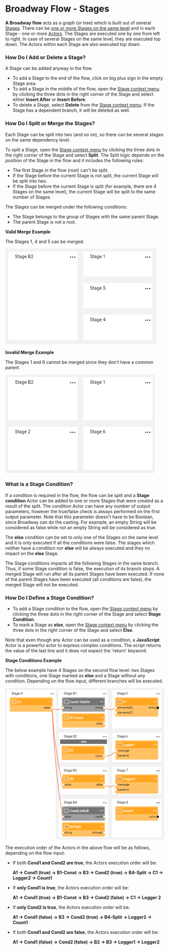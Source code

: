 # Broadway Flow - Stages

**A Broadway flow** acts as a graph (or tree) which is built out of several [Stages]().  There can be [one or more Stages on the same level](/articles/99_Broadway/16_broadway_flow_overview.md#flow-with-2-stages-on-the-same-level) and in each Stage - one or more [Actors](/articles/99_Broadway/03_broadway_actor.md). The Stages are executed one by one from left to right. In case of several Stages on the same level, they are executed top down. The Actors within each Stage are also executed top down. 

### How Do I Add or Delete a Stage?

A Stage can be added anyway in the flow.

- To add a Stage to the end of the flow, click on big plus sign in the empty Stage area.
- To add a Stage in the middle of the flow, open the [Stage context menu](/articles/99_Broadway/18_broadway_flow_window.md#stage-context-menu) by clicking the three dots in the right corner of the Stage and select either **Insert After** or **Insert Before**. 
- To delete a Stage, select **Delete** from the [Stage context menu](/articles/99_Broadway/18_broadway_flow_window.md#stage-context-menu). If the Stage has a dependent branch, it will be deleted as well.

### How Do I Split or Merge the Stages?

Each Stage can be split into two (and so on), so there can be several stages on the same dependency level. 

To split a Stage, open the [Stage context menu](/articles/99_Broadway/18_broadway_flow_window.md#stage-context-menu) by clicking the three dots in the right corner of the Stage and select  **Split**. The Split logic depends on the position of the Stage in the flow and it includes the following rules:
- The first Stage in the flow (root) can't be split. 
- If the Stage before the current Stage is not split, the current Stage will be split into two.
- If the Stage before the current Stage is split (for example, there are 4 Stages on the same level), the current Stage will be split to the same number of Stages.

The Stages can be merged under the following conditions:
- The Stage belongs to the group of Stages with the same parent Stage.
- The parent Stage is not a root.

**Valid Merge Example**

The Stages 1, 4 and 5 can be merged.

![image](/articles/99_Broadway/images/99_19_merge_example_1.PNG)

**Invalid Merge Example**

The Stages 1 and 6 cannot be merged since they don't have a common parent.

![image](/articles/99_Broadway/images/99_19_merge_example_2.PNG)

### What is a Stage Condition?

If a condition is required in the flow, the flow can be split and a **Stage condition** Actor can be added to one or more Stages that were created as a result of the split. The condition Actor can have any number of output parameters, however the true/false check is always performed on the first output parameter. Note that this parameter doesn't have to be Boolean, since Broadway can do the casting. For example, an empty String will be considered as false while not an empty String will be considered as true.

The **else** condition can be set to only one of the Stages on the same level and it is only executed if all the conditions were false. The stages which neither have a condition nor **else** will be always executed and they no impact on the **else** Stage. 

The Stage conditions impacts all the following Stages in the same branch. Thus, if some Stage condition is false, the execution of its branch stops. 
A merged Stage will run after all its parent Stages have been executed. If none of the parent Stages have been executed (all conditions are false), the merged Stage will not be executed.

### How Do I Define a Stage Condition?

- To add a Stage condition to the flow, open the [Stage context menu](/articles/99_Broadway/18_broadway_flow_window.md#stage-context-menu) by clicking the three dots in the right corner of the Stage and select **Stage Condition**. 
- To mark a Stage as **else**, open the [Stage context menu](/articles/99_Broadway/18_broadway_flow_window.md#stage-context-menu) by clicking the three dots in the right corner of the Stage and select **Else**.

Note that even though any Actor can be used as a condition, a **JavaScript** Actor is a powerful actor to express complex conditions. The script returns the value of the last line and it does not expect the 'return' keyword.

**Stage Conditions Example**

The below example have 4 Stages on the second flow level: two Stages with conditions, one Stage marked as **else** and a Stage without any condition. Depending on the flow input, different branches will be executed.

![image](/articles/99_Broadway/images/99_19_cond_example_1.PNG)

The execution order of the Actors in the above flow will be as follows, depending on the flow input:

- If both **Cond1 and Cond2 are true**, the Actors execution order will be:

  **A1 -> Cond1 (true) -> B1-Const -> B3 -> Cond2 (true) -> B4-Split -> C1 -> Logger2 -> Count1**

- If **only Cond1 is true**, the Actors execution order will be:

  **A1 -> Cond1 (true) -> B1-Const -> B3 -> Cond2 (false) -> C1 -> Logger 2**

- If **only Cond2 is true**, the Actors execution order will be:

  **A1 -> Cond1 (false) -> B3 -> Cond2 (true) -> B4-Split -> Logger2 -> Count1**

- If both **Cond1 and Cond2 are false**, the Actors execution order will be:

  **A1 -> Cond1 (false) -> Cond2 (false) -> B2 -> B3 -> Logger1 -> Logger2**
